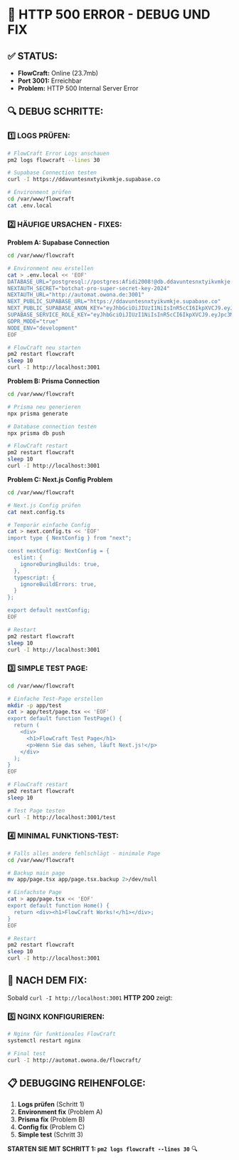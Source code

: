 # 🔧 HTTP 500 ERROR - DEBUG UND FIX

## ✅ STATUS:
- **FlowCraft:** Online (23.7mb)
- **Port 3001:** Erreichbar
- **Problem:** HTTP 500 Internal Server Error

## 🔍 DEBUG SCHRITTE:

### **1️⃣ LOGS PRÜFEN:**
```bash
# FlowCraft Error Logs anschauen
pm2 logs flowcraft --lines 30

# Supabase Connection testen
curl -I https://ddavuntesnxtyikvmkje.supabase.co

# Environment prüfen
cd /var/www/flowcraft
cat .env.local
```

### **2️⃣ HÄUFIGE URSACHEN - FIXES:**

**Problem A: Supabase Connection**
```bash
cd /var/www/flowcraft

# Environment neu erstellen
cat > .env.local << 'EOF'
DATABASE_URL="postgresql://postgres:Afidi2008!@db.ddavuntesnxtyikvmkje.supabase.co:5432/postgres"
NEXTAUTH_SECRET="botchat-pro-super-secret-key-2024"
NEXTAUTH_URL="http://automat.owona.de:3001"
NEXT_PUBLIC_SUPABASE_URL="https://ddavuntesnxtyikvmkje.supabase.co"
NEXT_PUBLIC_SUPABASE_ANON_KEY="eyJhbGciOiJIUzI1NiIsInR5cCI6IkpXVCJ9.eyJpc3MiOiJzdXBhYmFzZSIsInJlZiI6ImRkYXZ1bnRlc254dHlpa3Zta2plIiwicm9sZSI6ImFub24iLCJpYXQiOjE3NTY1NzgyODgsImV4cCI6MjA3MjE1NDI4OH0.BIY4-aQZOsodKF2Nbpg0byKLDolemR96SjoVEe3GMcs"
SUPABASE_SERVICE_ROLE_KEY="eyJhbGciOiJIUzI1NiIsInR5cCI6IkpXVCJ9.eyJpc3MiOiJzdXBhYmFzZSIsInJlZiI6ImRkYXZ1bnRlc254dHlpa3Zta2plIiwicm9sZSI6InNlcnZpY2Vfcm9sZSIsImlhdCI6MTc1NjU3ODI4OCwiZXhwIjoyMDcyMTU0Mjg4fQ.HfBZzrvOSAbk5Nve6MZSjYkLnQ2h8un3NPiok0z8YXA"
GDPR_MODE="true"
NODE_ENV="development"
EOF

# FlowCraft neu starten
pm2 restart flowcraft
sleep 10
curl -I http://localhost:3001
```

**Problem B: Prisma Connection**
```bash
cd /var/www/flowcraft

# Prisma neu generieren
npx prisma generate

# Database connection testen
npx prisma db push

# FlowCraft restart
pm2 restart flowcraft
sleep 10
curl -I http://localhost:3001
```

**Problem C: Next.js Config Problem**
```bash
cd /var/www/flowcraft

# Next.js Config prüfen
cat next.config.ts

# Temporär einfache Config
cat > next.config.ts << 'EOF'
import type { NextConfig } from "next";

const nextConfig: NextConfig = {
  eslint: {
    ignoreDuringBuilds: true,
  },
  typescript: {
    ignoreBuildErrors: true,
  }
};

export default nextConfig;
EOF

# Restart
pm2 restart flowcraft
sleep 10
curl -I http://localhost:3001
```

### **3️⃣ SIMPLE TEST PAGE:**
```bash
cd /var/www/flowcraft

# Einfache Test-Page erstellen
mkdir -p app/test
cat > app/test/page.tsx << 'EOF'
export default function TestPage() {
  return (
    <div>
      <h1>FlowCraft Test Page</h1>
      <p>Wenn Sie das sehen, läuft Next.js!</p>
    </div>
  );
}
EOF

# FlowCraft restart
pm2 restart flowcraft
sleep 10

# Test Page testen
curl -I http://localhost:3001/test
```

### **4️⃣ MINIMAL FUNKTIONS-TEST:**
```bash
# Falls alles andere fehlschlägt - minimale Page
cd /var/www/flowcraft

# Backup main page
mv app/page.tsx app/page.tsx.backup 2>/dev/null

# Einfachste Page
cat > app/page.tsx << 'EOF'
export default function Home() {
  return <div><h1>FlowCraft Works!</h1></div>;
}
EOF

# Restart
pm2 restart flowcraft
sleep 10
curl -I http://localhost:3001
```

## 🎯 **NACH DEM FIX:**

Sobald `curl -I http://localhost:3001` **HTTP 200** zeigt:

### **5️⃣ NGINX KONFIGURIEREN:**
```bash
# Nginx für funktionales FlowCraft
systemctl restart nginx

# Final test
curl -I http://automat.owona.de/flowcraft/
```

## 📋 **DEBUGGING REIHENFOLGE:**
1. **Logs prüfen** (Schritt 1)
2. **Environment fix** (Problem A)
3. **Prisma fix** (Problem B)
4. **Config fix** (Problem C)
5. **Simple test** (Schritt 3)

**STARTEN SIE MIT SCHRITT 1: `pm2 logs flowcraft --lines 30`** 🔍


